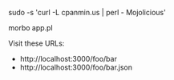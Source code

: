 sudo -s 'curl -L cpanmin.us | perl - Mojolicious'

morbo app.pl

Visit these URLs:

* http://localhost:3000/foo/bar
* http://localhost:3000/foo/bar.json